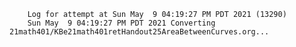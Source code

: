         Log for attempt at Sun May  9 04:19:27 PM PDT 2021 (13290)
        Sun May  9 04:19:27 PM PDT 2021 Converting 21math401/KBe21math401retHandout25AreaBetweenCurves.org...
